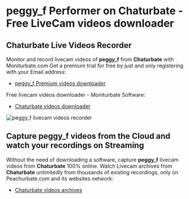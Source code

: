 # peggy_f Performer on Chaturbate - Free LiveCam videos downloader

## Chaturbate Live Videos Recorder

Monitor and record livecam videos of **peggy_f** from **Chaturbate** with Moniturbate.com
Get a premium trial for free by just and only registering with your Email address:
* [peggy_f Premium videos downloader](https://moniturbate.com/request-demo-licence-key.html)

Free livecam videos downloader - Moniturbate Software:
* [Chaturbate videos downloader](https://moniturbate.com/moniturbate-download-software.html)

![peggy_f livecam videos recorder](https://peachurnet.com/templates/moniturbate-software.png)


## Capture peggy_f videos from the Cloud and watch your recordings on Streaming

Without the need of downloading a software, capture **peggy_f** livecam videos from **Chaturbate** 100% online.
Watch Livecam archives from **Chaturbate** unlimitedly from thousands of existing recordings, only on Peachurbate.com and its websites network:
* [Chaturbate videos archives](https://peachurnet.com/)